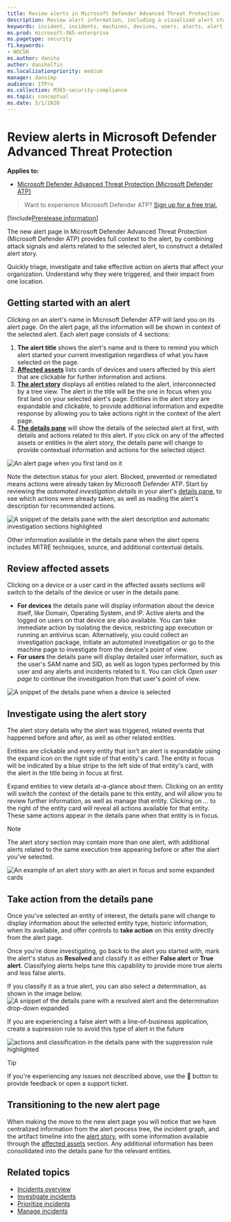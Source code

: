 ```yaml
---
title: Review alerts in Microsoft Defender Advanced Threat Protection
description: Review alert information, including a visualized alert story and details for each step of the chain.
keywords: incident, incidents, machines, devices, users, alerts, alert, investigation, graph, evidence
ms.prod: microsoft-365-enterprise
ms.pagetype: security
f1.keywords:
- NOCSH
ms.author: daniha
author: danihalfin
ms.localizationpriority: medium
manager: dansimp
audience: ITPro
ms.collection: M365-security-compliance 
ms.topic: conceptual
ms.date: 5/1/2020
---
```


# Review alerts in Microsoft Defender Advanced Threat Protection

**Applies to:**

- [Microsoft Defender Advanced Threat Protection (Microsoft Defender ATP)](https://go.microsoft.com/fwlink/p/?linkid=2069559)

>Want to experience Microsoft Defender ATP? [Sign up for a free trial.](https://www.microsoft.com/microsoft-365/windows/microsoft-defender-atp?ocid=docs-wdatp-managealerts-abovefoldlink)

[!include[Prerelease information](../../includes/prerelease.md)]

The new alert page in Microsoft Defender Advanced Threat Protection (Microsoft Defender ATP) provides full context to the alert, by combining attack signals and alerts related to the selected alert, to construct a detailed alert story.

Quickly triage, investigate and take effective action on alerts that affect your organization. Understand why they were triggered, and their impact from one location.

## Getting started with an alert

Clicking on an alert's name in Microsoft Defender ATP will land you on its alert page. On the alert page, all the information will be shown in context of the selected alert. Each alert page consists of 4 sections:

1. **The alert title** shows the alert's name and is there to remind you which alert started your current investigation regardless of what you have selected on the page.
2. [**Affected assets**](#review-affected-assets) lists cards of devices and users affected by this alert that are clickable for further information and actions.
3. [**The alert story**](#investigate-using-the-alert-story) displays all entities related to the alert, interconnected by a tree view. The alert in the title will be the one in focus when you first land on your selected alert's page. Entities in the alert story are expandable and clickable, to provide additional information and expedite response by allowing you to take actions right in the context of the alert page.
4. [**The details pane**](#take-action-from-the-details-pane) will show the details of the selected alert at first, with details and actions related to this alert. If you click on any of the affected assets or entities in the alert story, the details pane will change to provide contextual information and actions for the selected object.

![An alert page when you first land on it](images/alert-landing-view.png)

Note the detection status for your alert. Blocked, prevented or remediated means actions were already taken by Microsoft Defender ATP.
Start by reviewing the *automated investigation details* in your alert's [details pane](#take-action-from-the-details-pane), to see which actions were already taken, as well as reading the alert's description for recommended actions.

![A snippet of the details pane with the alert description and automatic investigation sections highlighted](images/alert-air-and-alert-description.png)

Other information available in the details pane when the alert opens includes MITRE techniques, source, and additional contextual details.

## Review affected assets

Clicking on a device or a user card in the affected assets sections will switch to the details of the device or user in the details pane.

- **For devices** the details pane will display information about the device itself, like Domain, Operating System, and IP. Active alerts and the logged on users on that device are also available. You can take immediate action by isolating the device, restricting app execution or running an antivirus scan. Alternatively, you could collect an investigation package, initiate an automated investigation or go to the machine page to investigate from the device's point of view.
- **For users** the details pane will display detailed user information, such as the user's SAM name and SID, as well as logon types performed by this user and any alerts and incidents related to it. You can click *Open user page* to continue the investigation from that user's point of view.

![A snippet of the details pane when a device is selected](images/alert-device-details.png)

## Investigate using the alert story

The alert story details why the alert was triggered, related events that happened before and after, as well as other related entities.

Entities are clickable and every entity that isn't an alert is expandable using the expand icon on the right side of that entity's card. The entity in focus will be indicated by a blue stripe to the left side of that entity's card, with the alert in the title being in focus at first.

Expand entities to view details at-a-glance about them. Clicking on an entity will switch the context of the details pane to this entity, and will allow you to review further information, as well as manage that entity. Clicking on *...* to the right of the entity card will reveal all actions available for that entity. These same actions appear in the details pane when that entity is in focus.

> [!NOTE]
> The alert story section may contain more than one alert, with additional alerts related to the same execution tree appearing before or after the alert you've selected.

![An example of an alert story with an alert in focus and some expanded cards](images/alert-story-tree.png)

## Take action from the details pane

Once you've selected an entity of interest, the details pane will change to display information about the selected entity type, historic information, when its available, and offer controls to **take action** on this entity directly from the alert page.

Once you're done investigating, go back to the alert you started with, mark the alert's status as **Resolved** and classify it as either **False alert** or **True alert**. Classifying alerts helps tune this capability to provide more true alerts and less false alerts.

If you classify it as a true alert, you can also select a determination, as shown in the image below.
![A snippet of the details pane with a resolved alert and the determination drop-down expanded](images/alert-details-resolved-true.png)

If you are experiencing a false alert with a line-of-business application, create a supression rule to avoid this type of alert in the future

![actions and classification in the details pane with the suppression rule highlighted](images/alert-false-suppression-rule.png)

>[!TIP]
>If you're experiencing any issues not described above, use the 🙂 button to provide feedback or open a support ticket.

## Transitioning to the new alert page

When making the move to the new alert page you will notice that we have centralized information from the alert process tree, the incident graph, and the artifact timeline into the [alert story](#investigate-using-the-alert-story), with some information available through the [affected assets](#review-affected-assets) section. Any additional information has been consolidated into the details pane for the relevant entities.

## Related topics

- [Incidents overview](incidents-overview.md)
- [Investigate incidents](investigate-incidents.md)
- [Prioritize incidents](incident-queue.md)
- [Manage incidents](manage-incidents.md)